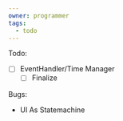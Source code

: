 ```yaml
---
owner: programmer
tags:
  - todo
---
```

Todo:
- [ ] EventHandler/Time Manager
	- [ ] Finalize

Bugs:
- UI As Statemachine
